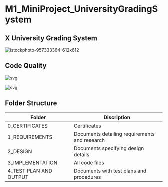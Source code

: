 # M1_MiniProject_UniversityGradingSystem
 
 
 ##   X University Grading System
![istockphoto-957333364-612x612](https://user-images.githubusercontent.com/46382398/153377328-84fadd7d-d85d-4b18-857b-c4d449e81900.jpg)


## Code Quality
![svg](https://user-images.githubusercontent.com/46382398/153545522-07bb85c4-57f1-46ea-a45c-a50eef803393.svg) 

![svg](https://user-images.githubusercontent.com/46382398/153545576-d6fb7338-aaaa-4c0b-87d2-d035cb33fdde.svg)



##  Folder Structure

| Folder   | Discription |
| ------------- | ------------- |
| 0_CERTIFICATES | Certificates  |
| 1_REQUIREMENTS  | Documents detailing requirements and research  |
| 2_DESIGN | Documents specifying design details |
| 3_IMPLEMENTATION | All code files |
| 4_TEST PLAN AND OUTPUT | Documents with test plans and procedures |


